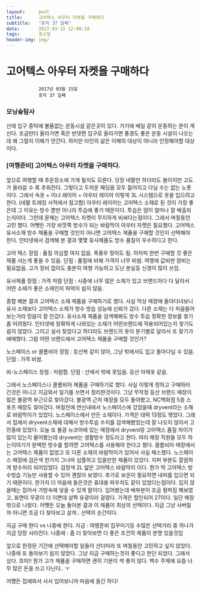 ```yaml
---
layout:	    post
title: 	    고어텍스 아우터 자켓을 구매하다
subtitle:   "휴직 37 일째"
date:       2017-03-15 12:00:10 
tags:       포스팅
header-img: img/
---
```


# 	    고어텍스 아우터 자켓을 구매하다
```
			2017년 03월 15일
			휴직 37 일째
```


### 모닝숲탐사
산에 입구 중턱에 볼품없는 운동시설 같은곳이 있다. 거기에 배일 같이 운동하는 분이 계신다. 조금만더 올라가면 혹은 반댓편 입구로 올라가면 풍경도 좋은 운동 시설이 나오는데 왜 그럴지 이해가 안간다. 하지만 타인의 삶은 이해의 대상이 아니라 인정해야할 대상이다.  


### [여행준비] 고어텍스 아우터 자켓을 구매하다.
앞으로 여행할 때 추운장소에 가게 될지도 모른다. 당장 네팔만 하더라도 봄이지만 고도가 올라갈 수 록 추워진다. 그렇다고 두꺼운 패딩을 모두 짊어지고 다닐 수는 없는 노릇이다. 그래서 속옷 + 이너 레이어 + 아우터 레이어 이렇게 3L 시스템으로 옷을 입으려고 한다. (네팔 트레킹 서적에서 참고함) 아우터 레이어는 고어텍스 소재로 된 것이 가장 좋은데 그 이유는 방수 뿐만 아니라 투습에 좋기 때문이다. 투습은 땀이 얼마나 잘 배출되는지이다. 그런데 문제는 고어텍스 자켓이 무지하게 비싸다는점이다. 그래서 며칠동안 고민 했다. 어쨋든 가장 바깟쪽 방수가 되는 바람막이 아우터 자켓은 필요했다. 고어텍스 유사소재 방수 제품을 구매할 것인지 아니면 고어텍스 제품을 구매할 것인지 선택해야 한다. 인터넷에서 검색해 본 결과 몇몇 유사제품도 방수 품질이 우수하다고 한다.

고어 텍스
장점 : 품질 의심할 여지 없음. 폭풍우 맞아도 됨. 어차피 한번 구매할 것 좋은 제품 사는게 좋을 수 있음.
단점 : 품질에 비해 가격이 너무 비쌈. 여행에 값비싼 장비는 필요없음. 고가 장비 없이도 충분히 여행 가능하고 도난 분실등 신경이 많이 쓰임.

유사제품
장점 : 가격 저렴
단점 : 시중에 너무 많은 소재가 있고 브랜드마다 다 달라서 어떤 소재가 좋은 소재인지 파악이 쉽지 않음.

종합 해본 결과 고어텍스 소재 제품을 구매하기로 했다. 사실 막상 매장에 돌아다녀보니 유사 소재보다 고어텍스 소제가 방수 방습 성능에 신뢰가 갔다. 다른 소재는 다 처음들어보는거라 믿음이 잘 안갔다. 유사소재 제품을 검색해봐도 방수 투습 정확한 정보를 찾기 좀 어려웠다. 인터넷에 정확하게 나와있는 소재가 어떤브랜드에 적용되어있는지 찾기도 쉽지 않았다. 그리고 설사 찾았다고 하더라도 브랜드의 옷이 분기별로 달라서 또 찾기가 애매했다. 그럼 어떤 브랜드에서 고어텍스 제품을 구매할 것인가?

노스페이스 or 콜롬비아
장점 : 등산복 같지 않아, 그냥 밖에서도 입고 돌아다닐 수 있음.
단점 : 가격 비쌈.

비-노스페이스
장점 : 저렴함.
단점 : 산에서 밖에 못입음. 등산 아재옷 같음.

그래서 노스페이스나 콜롬비아 제품을 구매하기로 했다. 사실 이렇게 정하고 구매하러 간것은 아니고 지금와서 일기를 쓰면서 정리한것이다. 그냥 무작정 등산 브랜드 매장이 많은 불광역 부근으로 찾아갔다. 불광역 근처 매장을 모두 돌아봤고, NC백화점 5층 스포츠 매장도 찾아갔다. 며칠전에 연신내에서 노스페이스에 갔었을때 dryvent라는 소재로 바람막이가 있었다. 노스페이스에서 만든 소재이다. 가격은 대략 13정도 햇었다. 그래서 집에서 dryvent소재에 대해서 방수투습 수치를 검색해봤었는데 잘 나오지 않아서 고민중에 있었다. 오늘 또 불광 뉴코아에 있는 매장에서 dryvent랑 고어텍스 품질 차이가 많이 있는지 물어봤는데 dryvent는 생활방수 정도라고 한다. 여러 매장 직원들 모두 하는이야기가 완벽한 방수를 할려면 고어텍스를 사용해야 한다고 했다. 콜롬비아 매장에서는 고어텍스 제품이 없었고 또 다른 소재의 바람막이가 있어서 사실 패스했다. 노스페이스 매장에 검은색 한가지 그나마 심플하고 입을만한 제품이 있었다. 지퍼 부분도 깔끔하게 방수처리 되어있었다. 검정색 2L 얇은 고어텍스 바람막이 이다. 뭔가 딱 고어텍스 방수방습 기능만 사용할 수 있어 괜찮아 보였다. 추가로 보온이 필요하면 내피를 입으면 되기 때문이다. 한가지 더 마음에 들은것은 휴대용 파우치도 같이 있었다는점이다. 입지 않을때는 접어서 가방속에 넣을 수 있게 말이다. 입어봤는데 배부분이 조금 펑퍼짐 해보였고, 표면이 무광이 더 이쁜데 살짝 유광이라 걸렸다. 가격은 할인되어 27이다. 일단 매장 밖으로 나왔다. 어쨋든 오늘 돌아본 결과 이 제품이 최상의 선택이다. 지금 그냥 사버릴까 아니면 조금 더 찾아보고 살까.. 선택의 순간이다.

지금 구매 한다 vs 나중에 한다.
지금 : 여행준비 집꾸미기등 수많은 선택거리 중 하나가 지금 당장 사라진다.
나중에 : 좀 더 찾아보면 더 좋은 조건의 제품이 분명 있을것임

앞으로 한정된 기간에 선택해야할 일들이 산더미라 또 며칠동안 고민하고 싶지 않았다.나중에 또 돌아보기 쉽지 않았다. 그냥 지금 구매하는것이 좋다고 판단 되었다. 그래서 샀다. 흐미!! 뭔가 고가 제품을 구매하면 괜히 기분이 썩 좋지 않다. 백수 주제에 요즘 너무 많은 돈을 쓰고 다닌다.. ㅜ

어쨌든 집에와서 사서 입어보니까 마음에 들긴 하다! 
